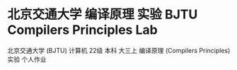 # 北京交通大学 编译原理 实验 BJTU Compilers Principles Lab
北京交通大学 (BJTU) 计算机 22级 本科 大三上 编译原理 (Compilers Principles) 实验 个人作业